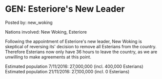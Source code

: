 # GEN: Esteriore's New Leader

Posted by: new_woking

Nations involved: New Woking, Esteriore

Following the appointment of Esteriore's new leader, New Woking is skeptical of reversing its' decision to remove all Esterians from the country. Therefore Esterians now only have 36 hours to leave the country, as we are unwilling to make agreements at this point.

Estimated population 7/11/2016:
27,000,000 (incl. 400,000 Esterians)
Estimated population 21/11/2016:
27,100,000 (incl. 0 Esterians)